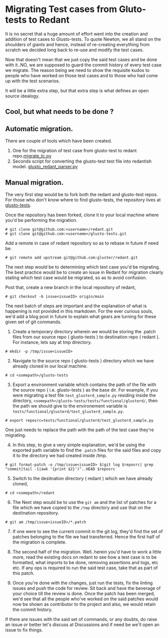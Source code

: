 # Migrating Test cases from Gluto-tests to Redant

It is no secret that a huge amount of effort went into the creation and
addition of test cases to Glusto-tests. To quote Newton, we all stand on the
shoulders of giants and hence, instead of re-creating everything from scratch
we decided long back to re-use and modify the test cases.

Now that doesn't mean that we just copy the said test cases and be done with
it..NO, we are supposed to guard the commit history of every test case we
migrate. The reason being we need to show the requisite kudos to people
who have worked on those test cases and to those who had come up with the
test scenarios.

It will be a little extra step, but that extra step is what defines an open
source idealogy.

## Cool, but what needs to be done ?

## Automatic migration.

There are couple of tools which have been created.
1. One for the migration of test case from glusto-test to redant repo.[migrate_tc.py](../../../tools/migrate_tc.py)
2. Seconds script for converting the glusto-test test file into redantish model. [glusto_redant_parser.py](../../../tools/glusto_redant_parser.py)

## Manual migration.

The very first step would be to fork both the redant and glusto-test repos.
For those who don't know where to find glusto-tests, the repository lives at
[glusto-tests](https://github.com/gluster/glusto-tests).

Once the repository has been forked, clone it to your local machine where you'd
be performing the migration.

```
# git clone git@github.com:<username>/redant.git
# git clone git@github.com:<username>/glusto-tests.git
```

Add a remote in case of redant repository so as to rebase in future if need be.

```
# git remote add upstream git@github.com:gluster/redant.git
```

The next step would be to determining which test case you'd be migrating. The
best practice would be to create an issue in Redant for migration clearly
stating which test case would be migrated, so as to avoid confusion.

Post that, create a new branch in the local repository of redant,

```
# git checkout -b issue<issueID> origin/main
```

The next batch of steps are important and the explanation of what is happening
is not provided in this markdown. For the ever curious souls, we'd add a blog
post in future to explain what gears are turning for these given set of git
commands.

1. Create a temporary directory wherein we would be storing the .patch files
from our source repo ( glusto-tests ) to destination repo ( redant ). For
instance, lets say at tmp directory.

```
# mkdir -p /tmp/issue<issueID>
```

2. Navigate to the source repo ( glusto-tests ) directory which we have already
cloned in our local machine.

```
# cd <somepath>/glusto-tests
```

3. Export a environment variable which contains the path of the file with 
the source repo ( i.e. glusto-tests ) as the base dir. For example, if you
were migrating a test file `test_glusterd_sample.py` residing inside the 
directory, `<somepath>/glusto-tests/tests/functional/glusterd/`, then the
path we should give to the environement variable is 
`tests/functional/glusterd/test_glusterd_sample.py`.

```
# export reposrc=tests/functional/glusterd/test_glusterd_sample.py
```

One just needs to replace the path with the path of the test case they're
migrating.

4. In this step, to give a very simple explanation, we'd be using the exported
path variable to find the `.patch` files for the said files and copy it to the
directory we had created inside /tmp.

```
# git format-patch -o /tmp/issue<issueID> $(git log $reposrc| grep ^commit|tail -1|awk '{print $2}')^..HEAD $reposrc
```

5. Switch to the desitnation directory ( redant ) which we have already cloned,

```
# cd <somepath>/redant
```

6. The Next step would be to use the `git am` and the list of patches for a
file which we have copied to the `/tmp` directory and use that on the 
destination repository.

```
# git am /tmp/issue<issueID>/*.patch
```

7. If one were to see the current commit in the git log, they'd find the set
of patches belonging to the file we had transferred. Hence the first half of
the migration is complete.

8. The second half of the migration. Well..herein you'd have to work a little
more, read the existing docs on redant to see how a test case is to be 
formatted, what imports to be done, removing assertions and logs, etc etc.
If any ops is required to run the said test case, take that as part of this
patch. 

9. Once you're done with the changes, just run the tests, fix the linting 
issues and push the code for review. Sit back and have the beverage of your
choice till the review is done. Once the patch has been merged, we'd see that
all the people who've worked on the said patches would now be shown as 
contributor to the project and also, we would retain the commit history.

If there are issues with the said set of commands, or any doubts, do raise
an issue or better let's discuss at Discussions and if need be we'll open
an issue to fix things.
